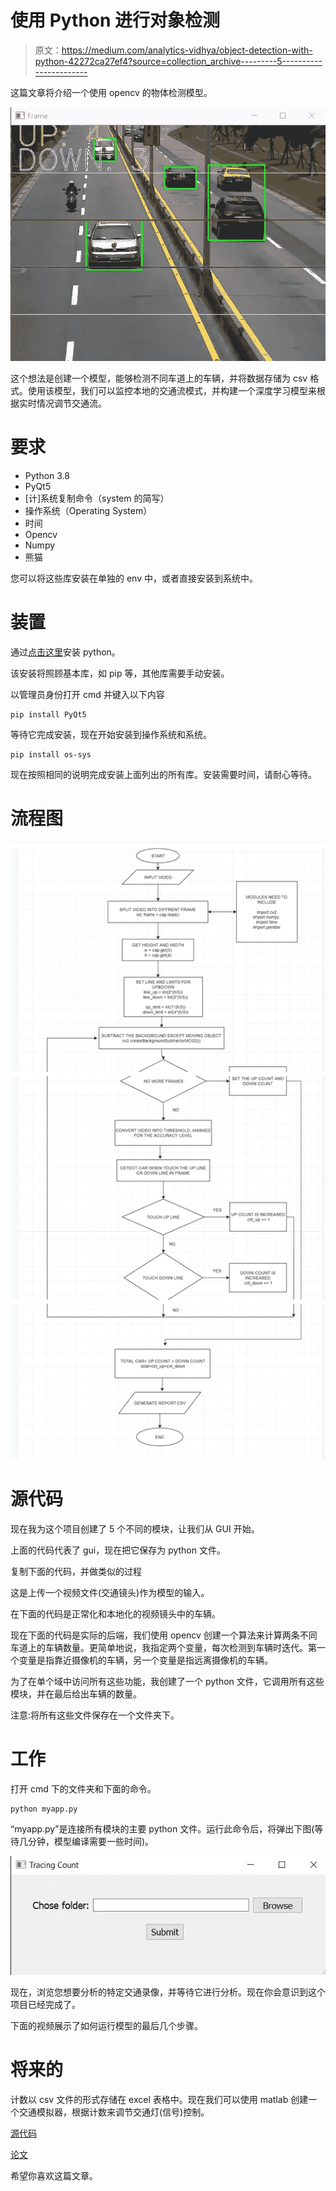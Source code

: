 # 使用 Python 进行对象检测

> 原文：<https://medium.com/analytics-vidhya/object-detection-with-python-42272ca27ef4?source=collection_archive---------5----------------------->

这篇文章将介绍一个使用 opencv 的物体检测模型。

![](img/2f16dcbe8b6cbe67268fc723c9e8400c.png)

这个想法是创建一个模型，能够检测不同车道上的车辆，并将数据存储为 csv 格式。使用该模型，我们可以监控本地的交通流模式，并构建一个深度学习模型来根据实时情况调节交通流。

# 要求

*   Python 3.8
*   PyQt5
*   [计]系统复制命令（system 的简写）
*   操作系统（Operating System）
*   时间
*   Opencv
*   Numpy
*   熊猫

您可以将这些库安装在单独的 env 中，或者直接安装到系统中。

# 装置

通过[点击这里](https://www.python.org/)安装 python。

该安装将照顾基本库，如 pip 等，其他库需要手动安装。

以管理员身份打开 cmd 并键入以下内容

```
pip install PyQt5
```

等待它完成安装，现在开始安装到操作系统和系统。

```
pip install os-sys
```

现在按照相同的说明完成安装上面列出的所有库。安装需要时间，请耐心等待。

# 流程图

![](img/0ce1b5b1e919f471d5b11b36058d2de9.png)

# 源代码

现在我为这个项目创建了 5 个不同的模块，让我们从 GUI 开始。

上面的代码代表了 gui，现在把它保存为 python 文件。

复制下面的代码，并做类似的过程

这是上传一个视频文件(交通镜头)作为模型的输入。

在下面的代码是正常化和本地化的视频镜头中的车辆。

现在下面的代码是实际的后端，我们使用 opencv 创建一个算法来计算两条不同车道上的车辆数量。更简单地说，我指定两个变量，每次检测到车辆时迭代。第一个变量是指靠近摄像机的车辆，另一个变量是指远离摄像机的车辆。

为了在单个域中访问所有这些功能，我创建了一个 python 文件，它调用所有这些模块，并在最后给出车辆的数量。

注意:将所有这些文件保存在一个文件夹下。

# 工作

打开 cmd 下的文件夹和下面的命令。

```
python myapp.py
```

“myapp.py”是连接所有模块的主要 python 文件。运行此命令后，将弹出下图(等待几分钟，模型编译需要一些时间)。

![](img/402c65671f65c8d25d283195f10abc38.png)

现在，浏览您想要分析的特定交通录像，并等待它进行分析。现在你会意识到这个项目已经完成了。

下面的视频展示了如何运行模型的最后几个步骤。

# 将来的

计数以 csv 文件的形式存储在 excel 表格中。现在我们可以使用 matlab 创建一个交通模拟器，根据计数来调节交通灯(信号)控制。

[源代码](https://github.com/king-of-nerds/traffic-light-control)

[论文](https://www.accentsjournals.org/PaperDirectory/Journal/TIPCV/2019/11/1.pdf)

希望你喜欢这篇文章。